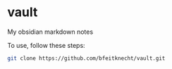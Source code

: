 
# vault

My obsidian markdown notes

To use, follow these steps:

```sh
git clone https://github.com/bfeitknecht/vault.git
```


